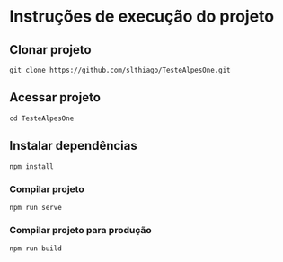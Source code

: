 # Instruções de execução do projeto

## Clonar projeto

```
git clone https://github.com/slthiago/TesteAlpesOne.git
```

## Acessar projeto

```
cd TesteAlpesOne
```

## Instalar dependências

```
npm install
```

### Compilar projeto

```
npm run serve
```

### Compilar projeto para produção

```
npm run build
```
